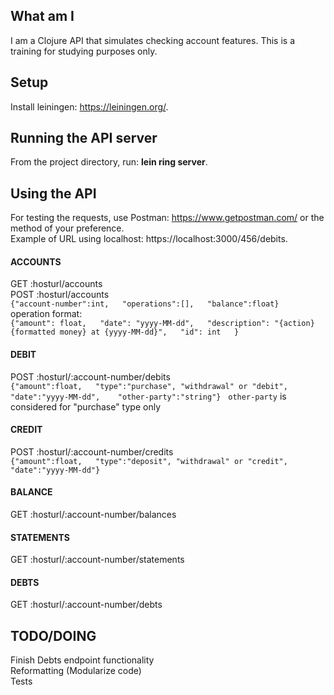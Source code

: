 ## What am I
I am a Clojure API that simulates checking account features. This is a training for studying purposes only.  

## Setup
Install leiningen: https://leiningen.org/.  

## Running the API server
From the project directory, run: **lein ring server**.  

## Using the API
For testing the requests, use Postman: https://www.getpostman.com/ or the method of your preference.  
Example of URL using localhost: https://localhost:3000/456/debits.  

#### ACCOUNTS
GET :hosturl/accounts  
POST :hosturl/accounts  
`{"account-number":int,  
  "operations":[],  
  "balance":float}`  
operation format:  
`{"amount": float,  
  "date": "yyyy-MM-dd",  
  "description": "{action} {formatted money} at {yyyy-MM-dd}",  
  "id": int  
}`  

#### DEBIT
POST :hosturl/:account-number/debits  
`{"amount":float,  
  "type":"purchase", "withdrawal" or "debit",  
  "date":"yyyy-MM-dd",  
  "other-party":"string"}`  
`other-party` is considered for "purchase" type only  

#### CREDIT
POST :hosturl/:account-number/credits  
`{"amount":float,  
  "type":"deposit", "withdrawal" or "credit",  
  "date":"yyyy-MM-dd"}`  

#### BALANCE
GET :hosturl/:account-number/balances  

#### STATEMENTS
GET :hosturl/:account-number/statements  

#### DEBTS
GET :hosturl/:account-number/debts  

## TODO/DOING
Finish Debts endpoint functionality  
Reformatting (Modularize code)  
Tests  
